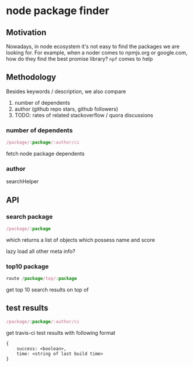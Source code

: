 # node package finder

## Motivation
Nowadays, in node ecosystem it's not easy to find the packages we are looking for.
For example, when a noder comes to npmjs.org or google.com, how do they find the 
best promise library? `npf` comes to help

## Methodology
Besides keywords / description, we also compare

1. number of dependents
1. author (github repo stars, github followers)
1. TODO: rates of related stackoverflow / quora discussions

### number of dependents
```javascript
/package/:package/:author/ci
```
fetch node package dependents

### author
searchHelper

## API

### search package
```javascript
/package/:package
```

which returns a list of objects which possess name and score

lazy load all other meta info?

### top10 package

```javascript
route /package/top/:package
```
get top 10 search results on top of 


## test results
```javascript
/package/:package/:author/ci
```

get travis-ci test results with following format
```
{
    success: <boolean>,
    time: <string of last build time>
}
```